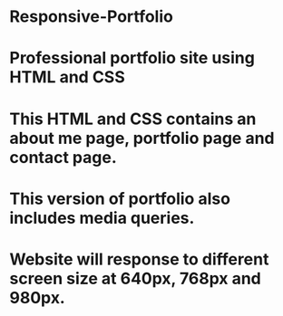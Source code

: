 # Responsive-Portfolio
# Professional portfolio site using HTML and CSS

# This HTML and CSS contains an about me page, portfolio page and contact page.
# This version of portfolio also includes media queries.
# Website will response to different screen size at 640px, 768px and 980px.